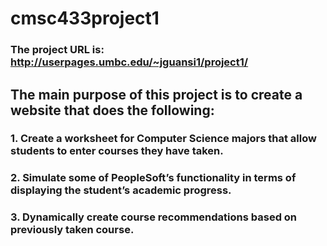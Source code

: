 # cmsc433project1
### The project URL is: http://userpages.umbc.edu/~jguansi1/project1/
## The main purpose of this project is to create a website that does the following:
### 1. Create a worksheet for Computer Science majors that allow students to enter courses they have taken.
### 2. Simulate some of PeopleSoft’s functionality in terms of displaying the student’s academic progress.
### 3. Dynamically create course recommendations based on previously taken course.
